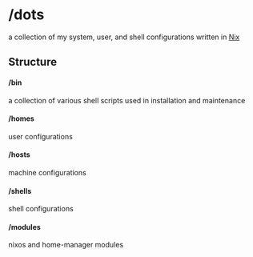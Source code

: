 # /dots
a collection of my system, user, and shell configurations written in [Nix](https://nixos.org/manual/nix/stable/language/index.html)

## Structure

#### /bin
a collection of various shell scripts used in installation and maintenance

#### /homes
user configurations

#### /hosts
machine configurations

#### /shells
shell configurations

#### /modules
nixos and home-manager modules
